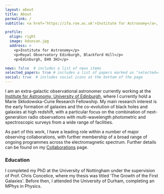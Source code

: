 ```yaml
---
layout: about
title: About
permalink: /
subtitle: <a href='https://ifa.roe.ac.uk'>Institute for Astronomy</a>,  University of Edinburgh

profile:
  align: right
  image: kduncan.jpg
  address: >
    <p>Institute for Astronomy</p>
    <p>Royal Observatory Edinburgh, Blackford Hill</p>
    <p>Edinburgh, EH9 3HJ</p>

news: false  # includes a list of news items
selected_papers: true # includes a list of papers marked as "selected={true}"
social: true  # includes social icons at the bottom of the page
---
```


I am an extra-galactic observational astronomer currently working at the [Institute for Astronomy, University of Edinburgh](https://ifa.roe.ac.uk), where I currently hold a Marie Skłodowska-Curie Research Fellowship.
My main research interest is the early formation of galaxies and the co-evolution of black holes and galaxies at high redshift, with a particular focus on the combination of next-generation radio observations with multi-wavelength photometric and spectroscopic surveys from a wide range of facilities.

As part of this work, I have a leading role within a number of major observing collaborations, with further membership of a broad range of ongoing programmes across the electromagnetic spectrum. Further details can be found on my [Collaborations](https://dunkenj.github.io/collaborations/) page.


### Education
<p>I completed my PhD at the University of Nottingham under the supervision of Prof. Chris Concelice, where my thesis was titled 'The Growth of the First Galaxies'. Before then, I attended the University of Durham, completing an MPhys in Physics.</p>
